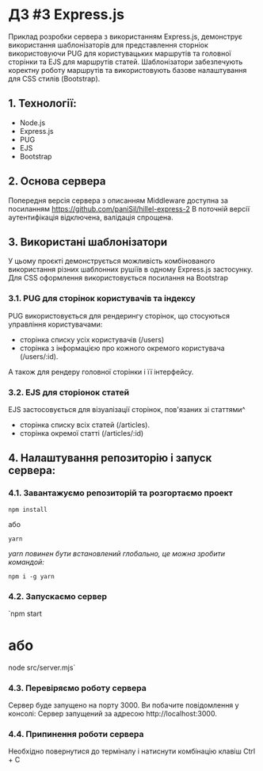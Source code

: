 # ДЗ #3 Express.js

Приклад розробки сервера з використанням Express.js, демонструє використання шаблонізаторів для представлення сторніок використовуючи PUG для користувацьких маршрутів та головної сторінки та EJS для маршрутів статей.
Шаблонізатори забезпечують коректну роботу маршрутів та використовують базове налаштування для CSS стилів (Bootstrap).

## 1. Технології:

- Node.js
- Express.js
- PUG
- EJS
- Bootstrap

## 2. Основа сервера

Попередня версія сервера з описанням Middleware доступна за посиланням https://github.com/paniSil/hillel-express-2
В поточній версії аутентифікація відключена, валідація спрощена.

## 3. Використані шаблонізатори

У цьому проєкті демонструється можливість комбінованого використання різних шаблонних рушіїв в одному Express.js застосунку. Для CSS оформлення використовується посилання на Bootstrap

### 3.1. PUG для сторінок користувачів та індексу

PUG використовується для рендерингу сторінок, що стосуються управління користувачами:

- сторінка списку усіх користувачів (/users)
- сторінка з інформацією про кожного окремого користувача (/users/:id).

А також для рендеру головної сторінки і її інтерфейсу.

### 3.2. EJS для сторіонок статей

EJS застосовується для візуалізації сторінок, пов'язаних зі статтями^

- сторінка списку всіх статей (/articles).
- сторінка окремої статті (/articles/:id)

## 4. Налаштування репозиторію і запуск сервера:

### 4.1. Завантажуємо репозиторій та розгортаємо проект

`npm install`

або

`yarn`

_yarn повинен бути встановлений глобально, це можна зробити командой:_

`npm i -g yarn`

### 4.2. Запускаємо сервер

`npm start

# або

node src/server.mjs`

### 4.3. Перевіряємо роботу сервера

Сервер буде запущено на порту 3000. Ви побачите повідомлення у консолі: Сервер запущений за адресою http://localhost:3000.

### 4.4. Припинення роботи сервера

Необхідно повернутися до терміналу і натиснути комбінацію клавіш Ctrl + C
